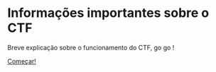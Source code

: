 # Informações importantes sobre o CTF
Breve explicação sobre o funcionamento do CTF, go go !

 [Começar!](../master/intro.md) 
